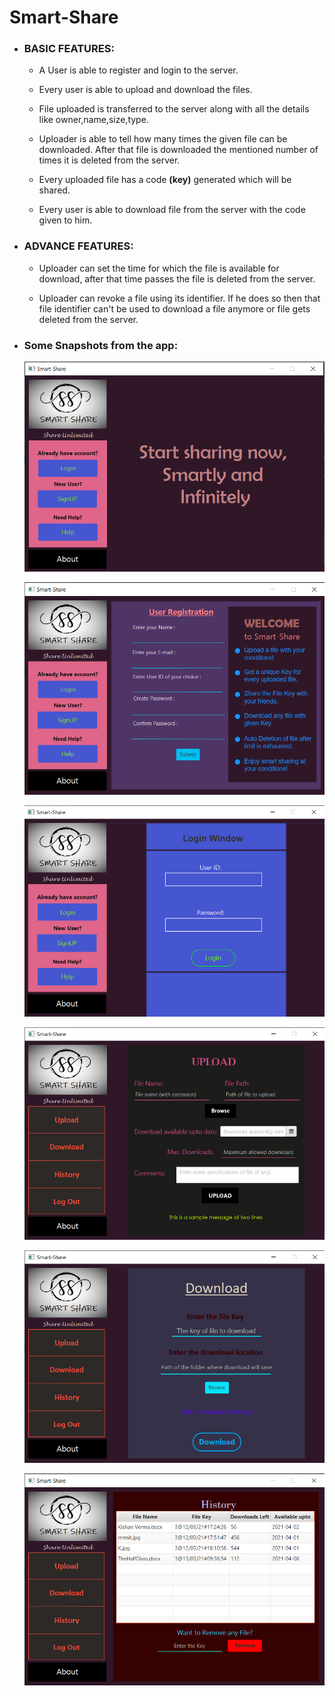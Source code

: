 
# Smart-Share
* <h3>BASIC FEATURES:</h3>	

	* A User is able to  register and login to the server.	
	
   * Every user is able to upload and download the files.

    * File uploaded is transferred to the server along with all the details like owner,name,size,type.

   * Uploader is able to tell how many times the given file can be downloaded. After that file is downloaded the mentioned number of times it is deleted from the server.

  * Every uploaded file has a code <b>(key)</b> generated which will be shared.

   *  Every user is able to download file from the server with the code given to him.


* <h3> ADVANCE FEATURES:</h3>

    * Uploader can set the time for which the file is available for download, after that time passes the file is deleted from the server.

   * Uploader can revoke a file using its identifier. If he does so then that file identifier can't be used to download a file anymore or file gets deleted from the server.

* <h3> Some Snapshots from the app:</h3>

    ![](./src/Snapshots/home.png)
    
    ![](./src/Snapshots/signup.png)
    
    ![](./src/Snapshots/login.png)
    
    ![](./src/Snapshots/upload.png)
    
    ![](./src/Snapshots/download.png)
    
    ![](./src/Snapshots/history.png)

